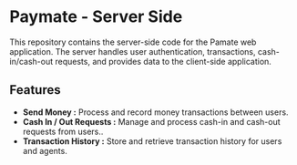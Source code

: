 # Paymate - Server Side
This repository contains the server-side code for the Pamate web application. The server handles user authentication, transactions, cash-in/cash-out requests,
and provides data to the client-side application.

## Features
- **Send Money :**  Process and record money transactions between users.
- **Cash In / Out Requests :** Manage and process cash-in and cash-out requests from users..
- **Transaction History :** Store and retrieve transaction history for users and agents.
